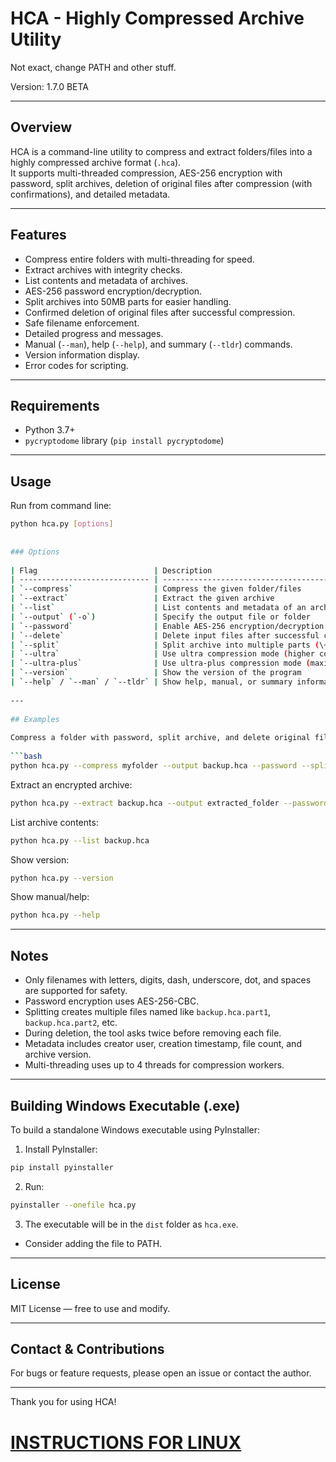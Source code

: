 # HCA - Highly Compressed Archive Utility    
  
Not exact, change PATH and other stuff.  
  
Version: 1.7.0 BETA  
  
---  
  
## Overview  
  
HCA is a command-line utility to compress and extract folders/files into a highly compressed archive format (`.hca`).    
It supports multi-threaded compression, AES-256 encryption with password, split archives, deletion of original files after compression (with confirmations), and detailed metadata.  
  
---  
  
## Features  
  
- Compress entire folders with multi-threading for speed.  
- Extract archives with integrity checks.  
- List contents and metadata of archives.  
- AES-256 password encryption/decryption.  
- Split archives into 50MB parts for easier handling.  
- Confirmed deletion of original files after successful compression.  
- Safe filename enforcement.  
- Detailed progress and messages.  
- Manual (`--man`), help (`--help`), and summary (`--tldr`) commands.  
- Version information display.  
- Error codes for scripting.  
  
---  
  
## Requirements  
  
- Python 3.7+  
- `pycryptodome` library (`pip install pycryptodome`)  
  
---  
                                                        
## Usage                           
                             
Run from command line:             
                 
```bash                   
python hca.py [options]             
             
      
### Options  
  
| Flag                          | Description                                                                                          |
| ----------------------------- | ---------------------------------------------------------------------------------------------------- |
| `--compress`                  | Compress the given folder/files                                                                      |
| `--extract`                   | Extract the given archive                                                                            |
| `--list`                      | List contents and metadata of an archive                                                             |
| `--output` (`-o`)             | Specify the output file or folder                                                                    |
| `--password`                  | Enable AES-256 encryption/decryption with a password prompt                                          |
| `--delete`                    | Delete input files after successful compression (asks twice for confirmation)                        |
| `--split`                     | Split archive into multiple parts (\~50MB each)                                                      |
| `--ultra`                     | Use ultra compression mode (higher compression, slower)                                              |
| `--ultra-plus`                | Use ultra-plus compression mode (maximum compression, slowest, best ratio, compress compressed data) |
| `--version`                   | Show the version of the program                                                                      |
| `--help` / `--man` / `--tldr` | Show help, manual, or summary information                                                            |
                                                                
---                             
             
## Examples                                                       
               
Compress a folder with password, split archive, and delete original files:               
                 
```bash                          
python hca.py --compress myfolder --output backup.hca --password --split --delete                           
```                      
                    
Extract an encrypted archive:                       
                
```bash                
python hca.py --extract backup.hca --output extracted_folder --password    
```    
    
List archive contents:  
                                     
```bash                 
python hca.py --list backup.hca                    
```                                          
              
Show version:                
              
```bash               
python hca.py --version            
```                   
                
Show manual/help:                       
                
```bash                                                     
python hca.py --help                     
```                            
                    
---             
                    
## Notes             
                                 
* Only filenames with letters, digits, dash, underscore, dot, and spaces are supported for safety.                            
* Password encryption uses AES-256-CBC.                   
* Splitting creates multiple files named like `backup.hca.part1`, `backup.hca.part2`, etc.                 
* During deletion, the tool asks twice before removing each file.                  
* Metadata includes creator user, creation timestamp, file count, and archive version.                    
* Multi-threading uses up to 4 threads for compression workers.              
                                                 
---          
            
## Building Windows Executable (.exe)                                               
              
To build a standalone Windows executable using PyInstaller:             
                 
1. Install PyInstaller:               
                
```bash                                           
pip install pyinstaller                   
```                  
               
2. Run:           
               
```bash                                    
pyinstaller --onefile hca.py            
```                     
               
3. The executable will be in the `dist` folder as `hca.exe`.              
    
* Consider adding the file to PATH.  
  
---  
  
## License  
  
MIT License — free to use and modify.  
  
---  
  
## Contact & Contributions  
    
For bugs or feature requests, please open an issue or contact the author.  
  
--- 
  
Thank you for using HCA!  

# [INSTRUCTIONS FOR LINUX](https://GitHub.com/CharlotOS/HCA/blob/main/LinuxREADME.md)  
